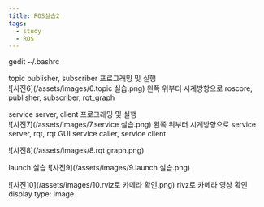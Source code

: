 ```yaml
---
title: ROS실습2
tags:
  - study
  - ROS
---
```


gedit ~/.bashrc

 topic publisher, subscriber 프로그래밍 및 실행  
 ![사진6](/assets/images/6.topic 실습.png)
왼쪽 위부터 시계방항으로 roscore, publisher, subscriber, rqt_graph

service server, client 프로그래밍 및 실행  
![사진7](/assets/images/7.service 실습.png)
왼쪽 위부터 시계방향으로 service server, rqt, rqt GUI service caller, service client

![사진8](/assets/images/8.rqt graph.png)

 launch 실습
![사진9](/assets/images/9.launch 실습.png)

![사진10](/assets/images/10.rviz로 카메라 확인.png)
rivz로 카메라 영상 확인  
display type: Image
